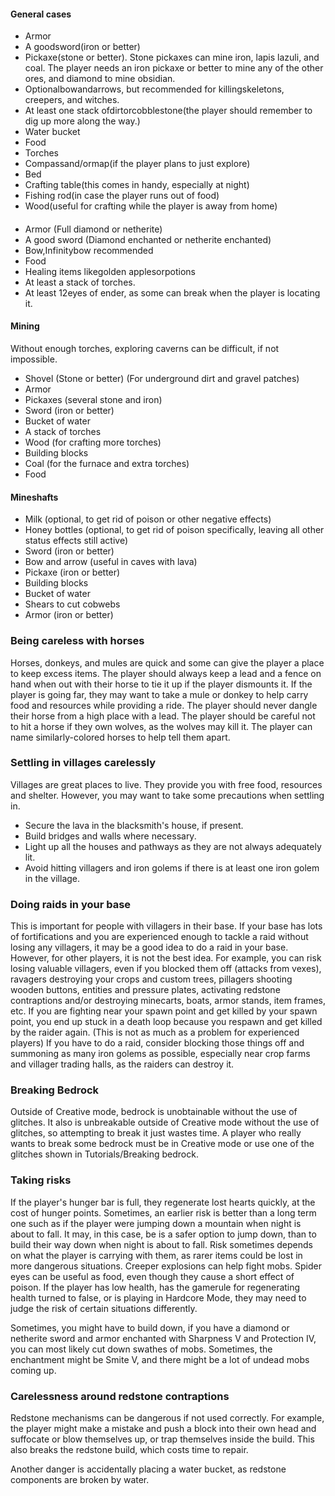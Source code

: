 #### General cases
- Armor
- A goodsword(iron or better)
- Pickaxe(stone or better). Stone pickaxes can mine iron, lapis lazuli, and coal. The player needs an iron pickaxe or better to mine any of the other ores, and diamond to mine obsidian.
- Optionalbowandarrows, but recommended for killingskeletons, creepers, and witches.
- At least one stack ofdirtorcobblestone(the player should remember to dig up more along the way.)
- Water bucket
- Food
- Torches
- Compassand/ormap(if the player plans to just explore)
- Bed
- Crafting table(this comes in handy, especially at night)
- Fishing rod(in case the player runs out of food)
- Wood(useful for crafting while the player is away from home)

#### 
- Armor (Full diamond or netherite)
- A good sword (Diamond enchanted or netherite enchanted)
- Bow,Infinitybow recommended
- Food
- Healing items likegolden applesorpotions
- At least a stack of torches.
- At least 12eyes of ender, as some can break when the player is locating it.

#### Mining
Without enough torches, exploring caverns can be difficult, if not impossible.
- Shovel (Stone or better) (For underground dirt and gravel patches)
- Armor
- Pickaxes (several stone and iron)
- Sword (iron or better)
- Bucket of water
- A stack of torches
- Wood (for crafting more torches)
- Building blocks
- Coal (for the furnace and extra torches)
- Food

#### Mineshafts
- Milk (optional, to get rid of poison or other negative effects)
- Honey bottles (optional, to get rid of poison specifically, leaving all other status effects still active)
- Sword (iron or better)
- Bow and arrow (useful in caves with lava)
- Pickaxe (iron or better)
- Building blocks
- Bucket of water
- Shears to cut cobwebs
- Armor (iron or better)

### Being careless with horses
Horses, donkeys, and mules are quick and some can give the player a place to keep excess items. The player should always keep a lead and a fence on hand when out with their horse to tie it up if the player dismounts it. If the player is going far, they may want to take a mule or donkey to help carry food and resources while providing a ride. The player should never dangle their horse from a high place with a lead. The player should be careful not to hit a horse if they own wolves, as the wolves may kill it. The player can name similarly-colored horses to help tell them apart.

### Settling in villages carelessly
Villages are great places to live. They provide you with free food, resources and shelter. However, you may want to take some precautions when settling in.

- Secure the lava in the blacksmith's house, if present.
- Build bridges and walls where necessary.
- Light up all the houses and pathways as they are not always adequately lit.
- Avoid hitting villagers and iron golems if there is at least one iron golem in the village.

### Doing raids in your base
This is important for people with villagers in their base. If your base has lots of fortifications and you are experienced enough to tackle a raid without losing any villagers, it may be a good idea to do a raid in your base. However, for other players, it is not the best idea. For example, you can risk losing valuable villagers, even if you blocked them off (attacks from vexes), ravagers destroying your crops and custom trees, pillagers shooting wooden buttons, entities and pressure plates, activating redstone contraptions and/or destroying minecarts, boats, armor stands, item frames, etc. If you are fighting near your spawn point and get killed by your spawn point, you end up stuck in a death loop because you respawn and get killed by the raider again. (This is not as much as a problem for experienced players) If you have to do a raid, consider blocking those things off and summoning as many iron golems as possible, especially near crop farms and villager trading halls, as the raiders can destroy it.

### Breaking Bedrock
Outside of Creative mode, bedrock is unobtainable without the use of glitches. It also is unbreakable outside of Creative mode without the use of glitches, so attempting to break it just wastes time. A player who really wants to break some bedrock must be in Creative mode or use one of the glitches shown in Tutorials/Breaking bedrock.

### Taking risks
If the player's hunger bar is full, they regenerate lost hearts quickly, at the cost of hunger points. Sometimes, an earlier risk is better than a long term one such as if the player were jumping down a mountain when night is about to fall. It may, in this case, be is a safer option to jump down, than to build their way down when night is about to fall. Risk sometimes depends on what the player is carrying with them, as rarer items could be lost in more dangerous situations. Creeper explosions can help fight mobs. Spider eyes can be useful as food, even though they cause a short effect of poison. If the player has low health, has the gamerule for regenerating health turned to false, or is playing in Hardcore Mode, they may need to judge the risk of certain situations differently.

Sometimes, you might have to build down, if you have a diamond or netherite sword and armor enchanted with Sharpness V and Protection IV, you can most likely cut down swathes of mobs. Sometimes, the enchantment might be Smite V, and there might be a lot of undead mobs coming up.

### Carelessness around redstone contraptions
Redstone mechanisms can be dangerous if not used correctly. For example, the player might make a mistake and push a block into their own head and suffocate or blow themselves up, or trap themselves inside the build. This also breaks the redstone build, which costs time to repair.

Another danger is accidentally placing a water bucket, as redstone components are broken by water.

